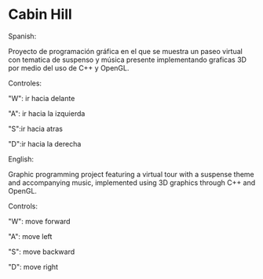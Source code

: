 # Cabin Hill

Spanish:

Proyecto de programación gráfica en el que se muestra un paseo virtual con tematica de suspenso y música presente implementando graficas 3D por medio del uso de C++ y OpenGL.

Controles: 

"W": ir hacia delante

"A": ir hacia la izquierda

"S":ir hacia atras

"D":ir hacia la derecha

English:

Graphic programming project featuring a virtual tour with a suspense theme and accompanying music, implemented using 3D graphics through C++ and OpenGL.

Controls:

"W": move forward

"A": move left

"S": move backward

"D": move right
